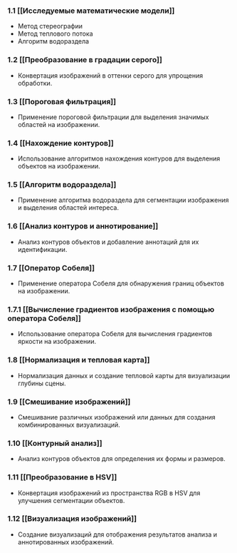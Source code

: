 
### 1.1 [[Исследуемые математические модели]]

- Метод стереографии
- Метод теплового потока
- Алгоритм водораздела

### 1.2 [[Преобразование в градации серого]]

- Конвертация изображений в оттенки серого для упрощения обработки.

### 1.3 [[Пороговая фильтрация]]

- Применение пороговой фильтрации для выделения значимых областей на изображении.

### 1.4 [[Нахождение контуров]]

- Использование алгоритмов нахождения контуров для выделения объектов на изображении.

### 1.5 [[Алгоритм водораздела]]

- Применение алгоритма водораздела для сегментации изображения и выделения областей интереса.

### 1.6 [[Анализ контуров и аннотирование]]

- Анализ контуров объектов и добавление аннотаций для их идентификации.

### 1.7 [[Оператор Собеля]]

- Применение оператора Собеля для обнаружения границ объектов на изображении.

### 1.7.1 [[Вычисление градиентов изображения с помощью оператора Собеля]]

- Использование оператора Собеля для вычисления градиентов яркости на изображении.

### 1.8 [[Нормализация и тепловая карта]]

- Нормализация данных и создание тепловой карты для визуализации глубины сцены.


### 1.9 [[Смешивание изображений]]

- Смешивание различных изображений или данных для создания комбинированных визуализаций.

### 1.10 [[Контурный анализ]]

- Анализ контуров объектов для определения их формы и размеров.

### 1.11 [[Преобразование в HSV]]

- Конвертация изображений из пространства RGB в HSV для улучшения сегментации объектов.

### 1.12 [[Визуализация изображений]]

- Создание визуализаций для отображения результатов анализа и аннотированных изображений.